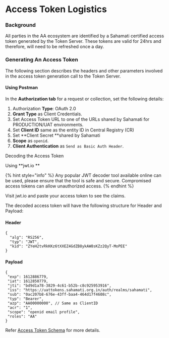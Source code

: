 # Access Token Logistics

### **Background**

All parties in the AA ecosystem are identified by a Sahamati certified access token generated by the Token Server. These tokens are valid for 24hrs and therefore, will need to be refreshed once a day.

### Generating An Access Token

The following section describes the headers and other parameters involved in the access token generation call to the Token Server.

#### Using Postman&#x20;

In the **Authorization tab** for a request or collection, set the following details:

1. Authorization **Type**: OAuth 2.0
2. **Grant Type** as Client Credentials.
3. Set Access Token URL to one of the URLs shared by Sahamati for PRODUCTION/UAT environments.
4. Set **Client ID** same as the entity ID in Central Registry (CR)
5. Set **Client Secret **shared by Sahamati
6. **Scope** as `openid`.
7. **Client Authentication** as `Send as Basic Auth Header`.

Decoding the Access Token

Using **jwt.io **

{% hint style="info" %}
Any popular JWT decoder tool available online can be used, please ensure that the tool is safe and secure. Compromised access tokens can allow unauthorized access.
{% endhint %}

Visit jwt.io and paste your access token to see the claims.

The decoded access token will have the following structure for Header and Payload:

#### Header

```
{
  "alg": "RS256",
  "typ": "JWT",
  "kid": "ZYeH2tvRkKKz6tXXEZ4GdZB8ykAW8sKZz2QyT-MoPEE"
}
```

#### Payload

```
{
 "exp": 1612886779,
 "iat": 1612850779,
 "jti": "bd9d1a78-3829-4c61-b52b-c8c925953916",
 "iss": "https://uattokens.sahamati.org.in/auth/realms/sahamati",
 "sub": "0ac207b8-676e-43ff-baa4-464d17f4608c",
 "typ": "Bearer",
 "azp": "AA00000000", // Same as ClientID
 "acr": "1",
 "scope": "openid email profile",
 "roles": "AA"
}
```

Refer [Access Token Schema](../reference/access-token-schema.md) for more details.
